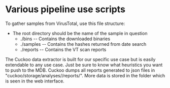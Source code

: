 Various pipeline use scripts
============================

To gather samples from VirusTotal, use this file structure:

* The root directory should be the name of the sample in question
  - ./bins -- Contains the downloaded binaries
  - ./samples -- Contains the hashes returned from date search
  - ./reports -- Contains the VT scan reports

The Cuckoo data extractor is built for our specific use case but is
easily extendable to any use case. Just be sure to know what
heuristics you want to push to the MDB. Cuckoo dumps all reports
generated to json files in "cuckoo/storage/analyses/<scan id>/reports/".
More data is stored in the <scan id> folder which is seen in the
web interface.

